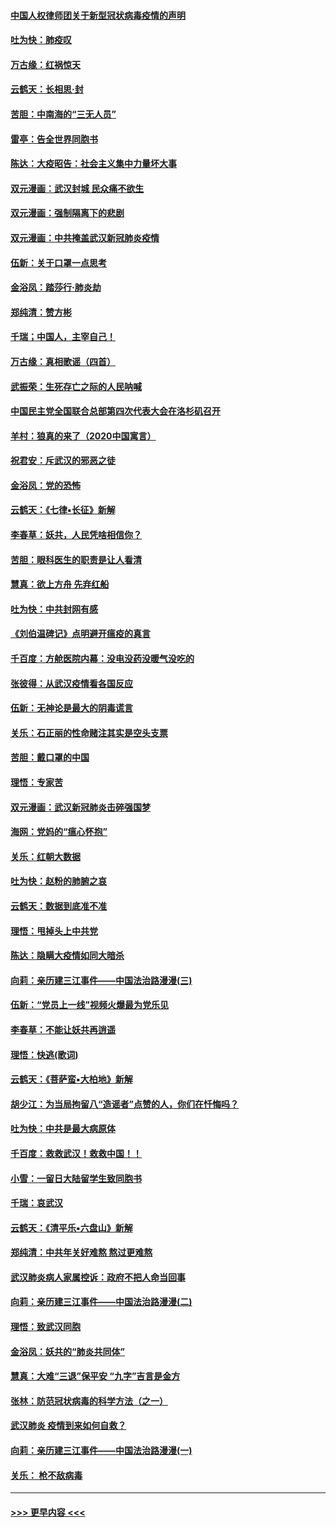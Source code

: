 #### [中国人权律师团关于新型冠状病毒疫情的声明](../pages/nsc993/n11864249.md?t=02130455) 
#### [吐为快：肺疫叹](../pages/nsc993/n11864027.md?t=02130455) 
#### [万古缘：红祸惊天](../pages/nsc993/n11864079.md?t=02130455) 
#### [云鹤天：长相思‧封](../pages/nsc993/n11864006.md?t=02130455) 
#### [苦胆：中南海的“三无人员”](../pages/nsc993/n11862997.md?t=02130455) 
#### [雷亭：告全世界同胞书](../pages/nsc993/n11862572.md?t=02130455) 
#### [陈达：大疫昭告：社会主义集中力量坏大事](../pages/nsc993/n11859419.md?t=02130455) 
#### [双元漫画：武汉封城 民众痛不欲生](../pages/nsc993/n11859287.md?t=02130455) 
#### [双元漫画：强制隔离下的悲剧](../pages/nsc993/n11859244.md?t=02130455) 
#### [双元漫画：中共掩盖武汉新冠肺炎疫情](../pages/nsc993/n11858249.md?t=02130455) 
#### [伍新：关于口罩一点思考](../pages/nsc993/n11859195.md?t=02130455) 
#### [金浴凤：踏莎行‧肺炎劫](../pages/nsc993/n11858227.md?t=02130455) 
#### [郑纯清：赞方彬](../pages/nsc993/n11856803.md?t=02130455) 
#### [千瑞；中国人，主宰自己！](../pages/nsc993/n11856793.md?t=02130455) 
#### [万古缘：真相歌谣（四首）](../pages/nsc993/n11856263.md?t=02130455) 
#### [武振荣：生死存亡之际的人民呐喊](../pages/nsc993/n11856256.md?t=02130455) 
#### [中国民主党全国联合总部第四次代表大会在洛杉矶召开](../pages/nsc993/n11856344.md?t=02130455) 
#### [羊村：狼真的来了（2020中国寓言）](../pages/nsc993/n11856229.md?t=02130455) 
#### [祝君安：斥武汉的邪恶之徒](../pages/nsc993/n11855861.md?t=02130455) 
#### [金浴凤：党的恐怖](../pages/nsc993/n11855849.md?t=02130455) 
#### [云鹤天：《七律▪长征》新解](../pages/nsc993/n11855479.md?t=02130455) 
#### [李春草：妖共，人民凭啥相信你？](../pages/nsc993/n11855196.md?t=02130455) 
#### [苦胆：眼科医生的职责是让人看清](../pages/nsc993/n11853840.md?t=02130455) 
#### [慧真：欲上方舟 先弃红船](../pages/nsc993/n11853483.md?t=02130455) 
#### [吐为快：中共封网有感](../pages/nsc993/n11852575.md?t=02130455) 
#### [《刘伯温碑记》点明避开瘟疫的真言](../pages/nsc993/n11852128.md?t=02130455) 
#### [千百度：方舱医院内幕：没电没药没暖气没吃的](../pages/nsc993/n11850211.md?t=02130455) 
#### [张彼得：从武汉疫情看各国反应](../pages/nsc993/n11850102.md?t=02130455) 
#### [伍新：无神论是最大的阴毒谎言](../pages/nsc993/n11846129.md?t=02130455) 
#### [关乐：石正丽的性命赌注其实是空头支票](../pages/nsc993/n11846109.md?t=02130455) 
#### [苦胆：戴口罩的中国](../pages/nsc993/n11845576.md?t=02130455) 
#### [理悟：专家苦](../pages/nsc993/n11845564.md?t=02130455) 
#### [双元漫画：武汉新冠肺炎击碎强国梦](../pages/nsc993/n11843320.md?t=02130455) 
#### [海网：党妈的“瘟心怀抱”](../pages/nsc993/n11840740.md?t=02130455) 
#### [关乐：红朝大数据](../pages/nsc993/n11840675.md?t=02130455) 
#### [吐为快：赵粉的肺腑之哀](../pages/nsc993/n11840618.md?t=02130455) 
#### [云鹤天：数据到底准不准](../pages/nsc993/n11840325.md?t=02130455) 
#### [理悟：甩掉头上中共党](../pages/nsc993/n11838826.md?t=02130455) 
#### [陈达：隐瞒大疫情如同大暗杀](../pages/nsc993/n11838771.md?t=02130455) 
#### [向莉：亲历建三江事件——中国法治路漫漫(三)](../pages/nsc993/n11831825.md?t=02130455) 
#### [伍新：“党员上一线”视频火爆最为党乐见](../pages/nsc993/n11838200.md?t=02130455) 
#### [李春草：不能让妖共再逍遥](../pages/nsc993/n11838102.md?t=02130455) 
#### [理悟：快逃(歌词)](../pages/nsc993/n11838083.md?t=02130455) 
#### [云鹤天：《菩萨蛮▪大柏地》新解](../pages/nsc993/n11838059.md?t=02130455) 
#### [胡少江：为当局拘留八“造谣者”点赞的人，你们在忏悔吗？](../pages/nsc993/n11836801.md?t=02130455) 
#### [吐为快：中共是最大病原体](../pages/nsc993/n11836748.md?t=02130455) 
#### [千百度：救救武汉！救救中国！！](../pages/nsc993/n11836145.md?t=02130455) 
#### [小雪：一留日大陆留学生致同胞书](../pages/nsc993/n11834624.md?t=02130455) 
#### [千瑞：哀武汉](../pages/nsc993/n11833647.md?t=02130455) 
#### [云鹤天：《清平乐▪六盘山》新解](../pages/nsc993/n11833611.md?t=02130455) 
#### [郑纯清：中共年关好难熬 熬过更难熬](../pages/nsc993/n11833489.md?t=02130455) 
#### [武汉肺炎病人家属控诉：政府不把人命当回事](../pages/nsc993/n11833205.md?t=02130455) 
#### [向莉：亲历建三江事件——中国法治路漫漫(二)](../pages/nsc993/n11829102.md?t=02130455) 
#### [理悟：致武汉同胞](../pages/nsc993/n11831522.md?t=02130455) 
#### [金浴凤：妖共的“肺炎共同体”](../pages/nsc993/n11829448.md?t=02130455) 
#### [慧真：大难“三退”保平安 “九字”吉言是金方](../pages/nsc993/n11829501.md?t=02130455) 
#### [张林：防范冠状病毒的科学方法（之一）](../pages/nsc993/n11828618.md?t=02130455) 
#### [武汉肺炎 疫情到来如何自救？](../pages/nsc993/n11827632.md?t=02130455) 
#### [向莉：亲历建三江事件——中国法治路漫漫(一)](../pages/nsc993/n11827190.md?t=02130455) 
#### [关乐： 枪不敌病毒](../pages/nsc993/n11826746.md?t=02130455) 

----
#### [ >>> 更早内容 <<< ](../indexes/nsc993-earlier.md)
